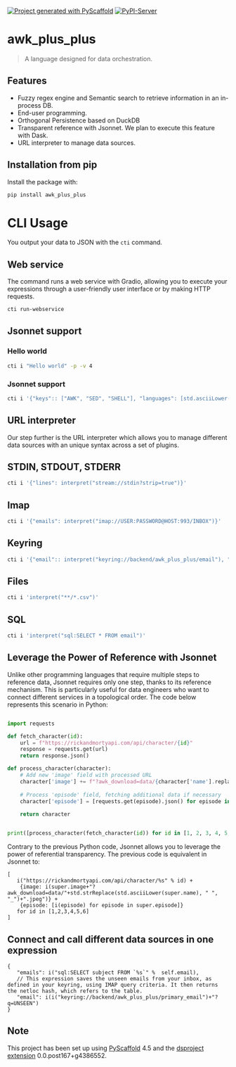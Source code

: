[![Project generated with PyScaffold](https://img.shields.io/badge/-PyScaffold-005CA0?logo=pyscaffold)](https://pyscaffold.org/)
[![PyPI-Server](https://img.shields.io/pypi/v/awk_plus_plus.svg)](https://pypi.org/project/awk_plus_plus/)

<!-- These are examples of badges you might also want to add to your README. Update the URLs accordingly.
[![Built Status](https://api.cirrus-ci.com/github/<USER>/awk_plus_plus.svg?branch=main)](https://cirrus-ci.com/github/<USER>/awk_plus_plus)
[![ReadTheDocs](https://readthedocs.org/projects/awk_plus_plus/badge/?version=latest)](https://awk_plus_plus.readthedocs.io/en/stable/)
[![Coveralls](https://img.shields.io/coveralls/github/<USER>/awk_plus_plus/main.svg)](https://coveralls.io/r/<USER>/awk_plus_plus)
[![Conda-Forge](https://img.shields.io/conda/vn/conda-forge/awk_plus_plus.svg)](https://anaconda.org/conda-forge/awk_plus_plus)
[![Monthly Downloads](https://pepy.tech/badge/awk_plus_plus/month)](https://pepy.tech/project/awk_plus_plus)
[![Twitter](https://img.shields.io/twitter/url/http/shields.io.svg?style=social&label=Twitter)](https://twitter.com/awk_plus_plus)
-->

# awk_plus_plus

> A  language designed for data orchestration. 

## Features
* Fuzzy regex engine and Semantic search to retrieve information in an in-process DB.
* End-user programming.
* Orthogonal Persistence based on DuckDB
* Transparent reference with Jsonnet. We plan to execute this feature with Dask.
* URL interpreter to manage data sources.

## Installation from pip
Install the package with:
```bash
pip install awk_plus_plus
```

# CLI Usage
You output your data to JSON with the `cti` command.

## Web service
The command runs a web service with Gradio, allowing you to execute your expressions through a user-friendly user interface or by making HTTP requests.
```bash
cti run-webservice
```

## Jsonnet support
### Hello world
```bash
cti i "Hello world" -p -v 4
```

### Jsonnet support
```bash
cti i '{"keys":: ["AWK", "SED", "SHELL"], "languages": [std.asciiLower(x) for x in self.keys]}'
```

## URL interpreter
Our step further is the URL interpreter which allows you to manage different data sources with an unique syntax across a set of plugins.

## STDIN, STDOUT, STDERR
```bash
cti i '{"lines": interpret("stream://stdin?strip=true")}'
```

## Imap
```bash
cti i '{"emails": interpret("imap://USER:PASSWORD@HOST:993/INBOX")}'
```

## Keyring
```bash
cti i '{"email":: interpret("keyring://backend/awk_plus_plus/email"), "emails": interpret($.email)}'
```

## Files
```bash
cti i 'interpret("**/*.csv")'
```

## SQL
```bash
cti i 'interpret("sql:SELECT * FROM email")'
```

## Leverage the Power of Reference with Jsonnet
Unlike other programming languages that require multiple steps to reference data, Jsonnet requires only one step, thanks to its reference mechanism.
This is particularly useful for data engineers who want to connect different services in a topological order. The code below represents this scenario in Python:
```python

import requests

def fetch_character(id):
    url = f"https://rickandmortyapi.com/api/character/{id}"
    response = requests.get(url)
    return response.json()

def process_character(character):
    # Add new 'image' field with processed URL
    character['image'] += f"?awk_download=data/{character['name'].replace(' ', '_').lower()}.jpeg"
    
    # Process 'episode' field, fetching additional data if necessary
    character['episode'] = [requests.get(episode).json() for episode in character['episode']]
    
    return character


print([process_character(fetch_character(id)) for id in [1, 2, 3, 4, 5, 6]])

```
Contrary to the previous Python code, Jsonnet allows you to leverage the power of referential transparency. The previous code is equivalent in Jsonnet to:

```jsonnet
[
   i("https://rickandmortyapi.com/api/character/%s" % id) + 
    {image: i(super.image+"?awk_download=data/"+std.strReplace(std.asciiLower(super.name), " ", "_")+".jpeg")} + 
    {episode: [i(episode) for episode in super.episode]}
   for id in [1,2,3,4,5,6]
]
```

## Connect and call different data sources in one expression
```jsonnet
{
   "emails": i("sql:SELECT subject FROM `%s`" %  self.email),
   // This expression saves the unseen emails from your inbox, as defined in your keyring, using IMAP query criteria. It then returns the netloc hash, which refers to the table.
   "email": i(i("keyring://backend/awk_plus_plus/primary_email")+"?q=UNSEEN")
}
```



## Note

This project has been set up using [PyScaffold] 4.5 and the [dsproject extension] 0.0.post167+g4386552.

[conda]: https://docs.conda.io/
[pre-commit]: https://pre-commit.com/
[Jupyter]: https://jupyter.org/
[nbstripout]: https://github.com/kynan/nbstripout
[Google style]: http://google.github.io/styleguide/pyguide.html#38-comments-and-docstrings
[PyScaffold]: https://pyscaffold.org/
[dsproject extension]: https://github.com/pyscaffold/pyscaffoldext-dsproject
